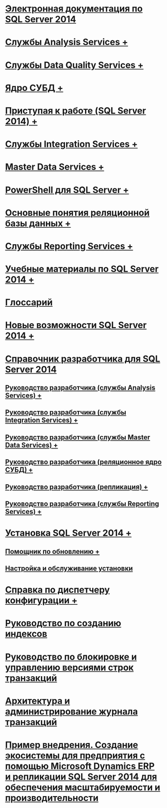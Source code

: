 # [Электронная документация по SQL Server 2014](books-online-for-sql-server-2014.md) 

# [Службы Analysis Services +](../analysis-services/analysis-services.md)
# [Службы Data Quality Services +](../data-quality-services/data-quality-services.md)
# [Ядро СУБД +](../database-engine/sql-server-database-engine-overview.md)
# [Приступая к работе (SQL Server 2014) +](../getting-started/getting-started-sql-server-2014.md)
# [Службы Integration Services +](../integration-services/sql-server-integration-services.md)
# [Master Data Services +](../master-data-services/master-data-services.md)
# [PowerShell для SQL Server +](../powershell/sql-server-powershell.md)
# [Основные понятия реляционной базы данных +](../relational-databases/database-features.md)
# [Службы Reporting Services +](../reporting-services/create-deploy-and-manage-mobile-and-paginated-reports.md)
# [Учебные материалы по SQL Server 2014 +](../tutorials/tutorials-for-sql-server-2014.md)
# [Глоссарий](glossary.md)

# [Новые возможности SQL Server 2014 +](../sql-server/what-s-new-in-sql-server-2016.md)

# [Справочник разработчика для SQL Server 2014](developer-reference-for-sql-server-2014.md)
## [Руководство разработчика (службы Analysis Services) +](../analysis-services/dev-guide/analysis-services-dev-guide.md)
## [Руководство разработчика (службы Integration Services) +](../integration-services/integration-services-developer-documentation.md)
## [Руководство разработчика (службы Master Data Services) +](../master-data-services/develop/master-data-services-developer-documentation.md)
## [Руководство разработчика (реляционное ядро СУБД) +](../relational-databases/database-engine-developer-documentation.md)
## [Руководство разработчика (репликация) +](../relational-databases/replication/concepts/replication-developer-documentation.md)
## [Руководство разработчика (службы Reporting Services) +](../reporting-services/reporting-services-developer-documentation.md)

# [Установка SQL Server 2014 +](../database-engine/install-windows/installation-for-sql-server.md)
## [Помощник по обновлению +](../sql-server/install/sql-server-2014-upgrade-advisor.md)
## [Настройка и обслуживание установки](../sql-server/install/setup-and-servicing-installation.md)
# [Справка по диспетчеру конфигурации +](../tools/configuration-manager/sql-server-configuration-manager-help.md)

# [Руководство по созданию индексов](sql-server-index-design-guide.md)
# [Руководство по блокировке и управлению версиями строк транзакций](sql-server-transaction-locking-and-row-versioning-guide.md)
# [Архитектура и администрирование журнала транзакций](sql-server-transaction-log-architecture-and-management.md)
# [Пример внедрения. Создание экосистемы для предприятия с помощью Microsoft Dynamics ERP и репликации SQL Server 2014 для обеспечения масштабируемости и производительности](case-study-building-an-enterprise-ecosystem.md)

